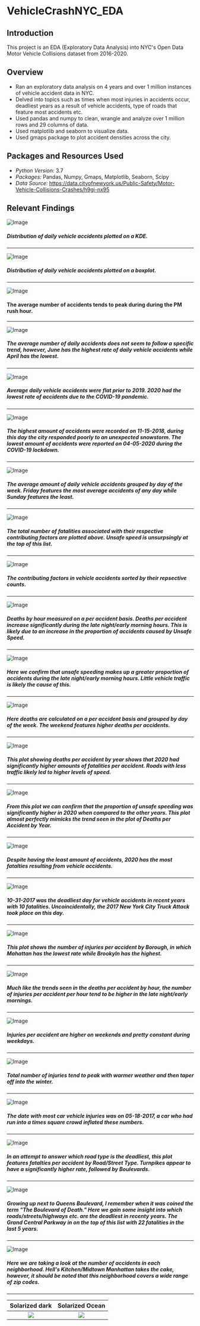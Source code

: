 # VehicleCrashNYC_EDA


## Introduction 
This project is an EDA (Exploratory Data Analysis) into NYC's Open Data Motor Vehicle Collisions dataset from 2016-2020. 

## Overview 
- Ran an exploratory data analysis on 4 years and over 1 million instances of vehicle accident data in NYC.
- Delved into topics such as times when most injuries in accidents occur, deadliest years as a result of vehicle accidents, type of roads that feature most accidents etc.
- Used pandas and numpy to clean, wrangle and analyze over 1 million rows and 29 columns of data. 
- Used matplotlib and seaborn to visualize data. 
- Used gmaps package to plot accident densities across the city. 
## Packages and Resources Used
- *Python Version:* 3.7 
- *Packages:* Pandas, Numpy, Gmaps, Matplotlib, Seaborn, Scipy
- *Data Source:* https://data.cityofnewyork.us/Public-Safety/Motor-Vehicle-Collisions-Crashes/h9gi-nx95

## Relevant Findings 
![Image](Histogram.png)
##### Distribution of daily vehicle accidents plotted on a KDE.
-----
![Image](Boxplot.png)
##### Distribution of daily vehicle accidents plotted on a boxplot.
-----
![Image](AverageAccidentsByHour.png)
#### The average number of accidents tends to peak during during the PM rush hour. 
-----
![Image](AverageDailyAccidentsByMonth.png)
##### The average number of daily accidents does not seem to follow a specific trend, however, June has the highest rate of daily vehicle accidents while April has the lowest. 
-----
![Image](AverageDailyAccidentsByYear.png)
##### Average daily vehicle accidents were flat prior to 2019. 2020 had the lowest rate of accidents due to the COVID-19 pandemic.
-----
![Image](AccidentsByDate.png)
##### The highest amount of accidents were recorded on 11-15-2018, during this day the city responded poorly to an unexpected snowstorm. The lowest amount of accidents were reported on 04-05-2020 during the COVID-19 lockdown. 
-----
![Image](AverageVehicleAccidentsByWeekday.png)
##### The average amount of daily vehicle accidents grouped by day of the week. Friday features the most average accidents of any day while Sunday features the least. 
-----
![Image](FatalitiesByContributingFactor.png)
##### The total number of fatalities associated with their respective contributing factors are plotted above. Unsafe speed is unsurpsingly at the top of this list. 
------
![Image](ContributingFactorCount.png)
##### The contributing factors in vehicle accidents sorted by their repsective counts. 
-----
![Image](DeathsPerAccidentByHour.png)
##### Deaths by hour measured on a per accident basis. Deaths per accident increase significantly during the late night/early morning hours. This is likely due to an increase in the proportion of accidents caused by Unsafe Speed. 
-----
![Image](UnsafeSpeed.png)
##### Here we confirm that unsafe speeding makes up a greater proportion of accidents during the late night/early morning hours. Little vehicle traffic is likely the cause of this. 
-----
![Image](DeathsPerAccidentDayOfWeek.png)
##### Here deaths are calculated on a per accident basis and grouped by day of the week. The weekend features higher deaths per accidents. 
-----
![Image](DeathsPerAccidentByYear.png)
##### This plot showing deaths per accident by year shows that 2020 had significantly higher amounts of fatalities per accident. Roads with less traffic likely led to higher levels of speed. 
-----
![Image](UnsafeSpeedYear.png)
##### From this plot we can confirm that the proportion of unsafe speeding was significantly higher in 2020 when compared to the other years. This plot almost perfectly mimicks the trend seen in the plot of Deaths per Accident by Year.
-----
![Image](TotalDeathsByYear.png)
##### Despite having the least amount of accidents, 2020 has the most fatalties resulting from vehicle accidents.  
-----
![Image](FatalitiesByDate.png)
##### 10-31-2017 was the deadliest day for vehicle accidents in recent years with 10 fatalities. Uncoincidentally, the 2017 New York City Truck Attack took place on this day.  
-----
![Image](NumberOfInjuriesPerAccidentBorough.png)
##### This plot shows the number of injuries per accident by Borough, in which Mahattan has the lowest rate while Brookyln has the highest. 
-----
![Image](InjuriesPerAccidentHour.png)
##### Much like the trends seen in the deaths per accident by hour, the number of injuries per accident per hour tend to be higher in the late night/early mornings.
-----
![Image](InjuriesPerAccidentDayOfWeek.png)
##### Injuries per accident are higher on weekends and pretty constant during weekdays.
----
![Image](InjuriesPerMonth.png)
##### Total number of injuries tend to peak with warmer weather and then taper off into the winter. 
-----
![Image](InjuriesByDate.png)
##### The date with most car vehicle injuries was on 05-18-2017, a car who had run into a times square crowd inflated these numbers.
-----
![Image](FatalitiesPerAccidentRoadType.png)
##### In an attempt to answer which road type is the deadliest, this plot features fatalties per accident by Road/Street Type. Turnpikes appear to have a significantly higher rate, followed by Boulevards.
-----
![Image](FatalitiesByStreet.png)
##### Growing up next to Queens Boulevard, I remember when it was coined the term "The Boulevard of Death." Here we gain some insight into which roads/streets/highways etc. are the deadliest in recenty years. The Grand Central Parkway in on the top of this list with 22 fatalities in the last 5 years. 
-----
![Image](AccidentByNeighborhood.png)
##### Here we are taking a look at the number of accidents in each neighborhood. Hell's Kitchen/Midtown Manhattan takes the cake, however, it should be noted that this neighborhood covers a wide range of zip codes.
-----
Solarized dark             |  Solarized Ocean
:-------------------------:|:-------------------------:
![](https://...Dark.png)  |  ![](https://...Ocean.png)
